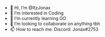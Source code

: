 - 👋 Hi, I’m @ItzJonax
- 👀 I’m interested in Coding
- 🌱 I’m currently learning GO
- 💞️ I’m looking to collaborate on anything tbh
- 📫 How to reach me:
Discord: Jonax#2753
